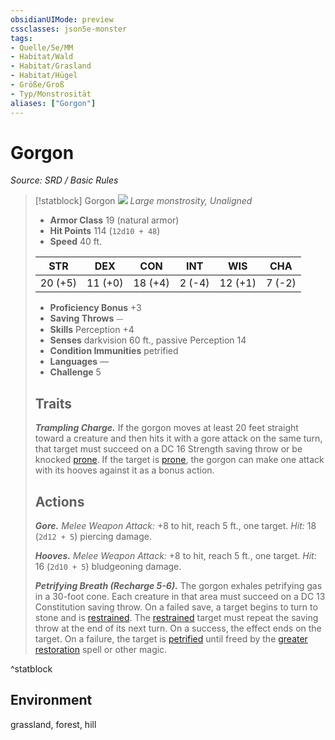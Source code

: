 ```yaml
---
obsidianUIMode: preview
cssclasses: json5e-monster
tags:
- Quelle/5e/MM
- Habitat/Wald
- Habitat/Grasland
- Habitat/Hügel
- Größe/Groß
- Typ/Monstrosität
aliases: ["Gorgon"]
---
```

# Gorgon
*Source: SRD / Basic Rules*  

> [!statblock] Gorgon
> ![](compendium/bestiary/monstrosity/token/gorgon.png#token)
> *Large monstrosity, Unaligned*
> 
> - **Armor Class** 19  (natural armor)
> - **Hit Points** 114 (`12d10 + 48`)
> - **Speed** 40 ft.
> 
> |STR|DEX|CON|INT|WIS|CHA|
> |:---:|:---:|:---:|:---:|:---:|:---:|
> |20 (+5)|11 (+0)|18 (+4)| 2 (-4)|12 (+1)| 7 (-2)|
> 
> - **Proficiency Bonus** +3
> - **Saving Throws** ⏤
> - **Skills** Perception +4
> - **Senses** darkvision 60 ft., passive Perception 14
> - **Condition Immunities** petrified
> - **Languages** —
> - **Challenge** 5
> 
> ## Traits
> 
> ***Trampling Charge.*** If the gorgon moves at least 20 feet straight toward a creature and then hits it with a gore attack on the same turn, that target must succeed on a DC 16 Strength saving throw or be knocked [prone](rules/conditions.md#prone). If the target is [prone](rules/conditions.md#prone), the gorgon can make one attack with its hooves against it as a bonus action.
> 
> ## Actions
> 
> ***Gore.*** *Melee Weapon Attack:* +8 to hit, reach 5 ft., one target. *Hit:* 18 (`2d12 + 5`) piercing damage.
> 
> ***Hooves.*** *Melee Weapon Attack:* +8 to hit, reach 5 ft., one target. *Hit:* 16 (`2d10 + 5`) bludgeoning damage.
> 
> ***Petrifying Breath (Recharge 5-6).*** The gorgon exhales petrifying gas in a 30-foot cone. Each creature in that area must succeed on a DC 13 Constitution saving throw. On a failed save, a target begins to turn to stone and is [restrained](rules/conditions.md#restrained). The [restrained](rules/conditions.md#restrained) target must repeat the saving throw at the end of its next turn. On a success, the effect ends on the target. On a failure, the target is [petrified](rules/conditions.md#petrified) until freed by the  [greater restoration](compendium/spells/greater-restoration.md) spell or other magic.
^statblock

## Environment

grassland, forest, hill